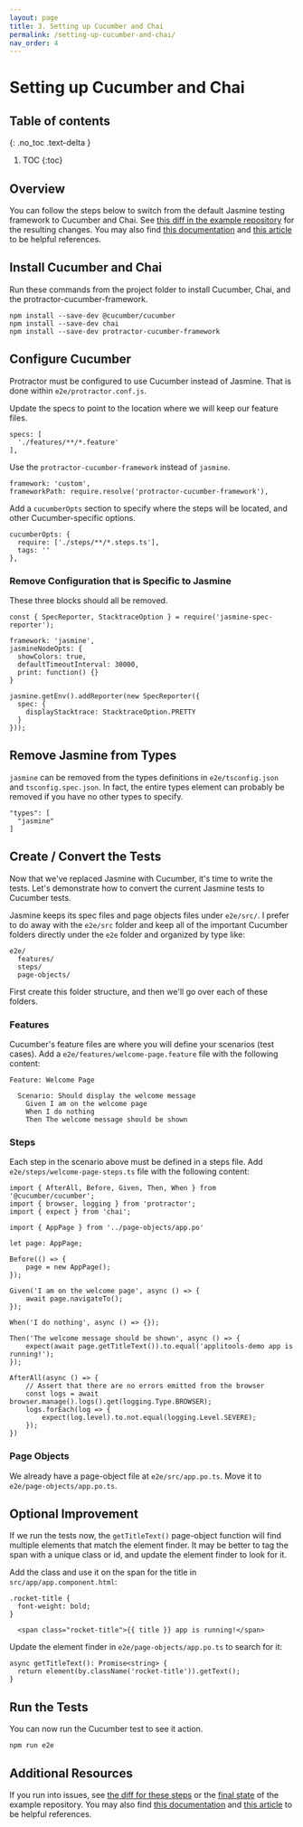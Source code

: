 ```yaml
---
layout: page
title: 3. Setting up Cucumber and Chai
permalink: /setting-up-cucumber-and-chai/
nav_order: 4
---
```


# Setting up Cucumber and Chai

## Table of contents
{: .no_toc .text-delta }

1. TOC
{:toc}

## Overview

You can follow the steps below to switch from the default Jasmine testing framework to Cucumber and Chai. See [this diff in the example repository](https://github.com/vertigon451/applitools-demo/compare/0fb884f...e3fb471) for the resulting changes. You may also find [this documentation](https://www.npmjs.com/package/protractor-cucumber-framework) and [this article](https://www.amadousall.com/angular-e2e-with-cucumber/) to be helpful references.

## Install Cucumber and Chai
Run these commands from the project folder to install Cucumber, Chai, and the protractor-cucumber-framework.

```
npm install --save-dev @cucumber/cucumber
npm install --save-dev chai
npm install --save-dev protractor-cucumber-framework
```

## Configure Cucumber
Protractor must be configured to use Cucumber instead of Jasmine. That is done within `e2e/protractor.conf.js`.

Update the specs to point to the location where we will keep our feature files.

```
specs: [
  './features/**/*.feature'
],
```

Use the `protractor-cucumber-framework` instead of `jasmine`.

```
framework: 'custom',
frameworkPath: require.resolve('protractor-cucumber-framework'),
```

Add a `cucumberOpts` section to specify where the steps will be located, and other Cucumber-specific options.

```
cucumberOpts: {
  require: ['./steps/**/*.steps.ts'],
  tags: ''
},
```

### Remove Configuration that is Specific to Jasmine

These three blocks should all be removed.

```
const { SpecReporter, StacktraceOption } = require('jasmine-spec-reporter');
```

```
framework: 'jasmine',
jasmineNodeOpts: {
  showColors: true,
  defaultTimeoutInterval: 30000,
  print: function() {}
}
```

```
jasmine.getEnv().addReporter(new SpecReporter({
  spec: {
    displayStacktrace: StacktraceOption.PRETTY
  }
}));
```

## Remove Jasmine from Types

`jasmine` can be removed from the types definitions in `e2e/tsconfig.json` and `tsconfig.spec.json`. In fact, the entire types element can probably be removed if you have no other types to specify.

```
"types": [
  "jasmine"
]
```
## Create / Convert the Tests

Now that we've replaced Jasmine with Cucumber, it's time to write the tests. Let's demonstrate how to convert the current Jasmine tests to Cucumber tests.

Jasmine keeps its spec files and page objects files under `e2e/src/`. I prefer to do away with the `e2e/src` folder and keep all of the important Cucumber folders directly under the `e2e` folder and organized by type like:

```
e2e/
  features/
  steps/
  page-objects/
``` 

First create this folder structure, and then we'll go over each of these folders.

### Features

Cucumber's feature files are where you will define your scenarios (test cases). Add a `e2e/features/welcome-page.feature` file with the following content:

```
Feature: Welcome Page

  Scenario: Should display the welcome message
    Given I am on the welcome page
    When I do nothing
    Then The welcome message should be shown
```

### Steps

Each step in the scenario above must be defined in a steps file. Add `e2e/steps/welcome-page-steps.ts` file with the following content:

```
import { AfterAll, Before, Given, Then, When } from '@cucumber/cucumber';
import { browser, logging } from 'protractor';
import { expect } from 'chai';

import { AppPage } from '../page-objects/app.po'

let page: AppPage;

Before(() => {
    page = new AppPage();
});

Given('I am on the welcome page', async () => {
    await page.navigateTo();
});

When('I do nothing', async () => {});

Then('The welcome message should be shown', async () => {
    expect(await page.getTitleText()).to.equal('applitools-demo app is running!');
});

AfterAll(async () => {
    // Assert that there are no errors emitted from the browser
    const logs = await browser.manage().logs().get(logging.Type.BROWSER);
    logs.forEach(log => {
        expect(log.level).to.not.equal(logging.Level.SEVERE);
    });
})
```
### Page Objects

We already have a page-object file at `e2e/src/app.po.ts`. Move it to `e2e/page-objects/app.po.ts`.

## Optional Improvement

If we run the tests now, the `getTitleText()` page-object function will find multiple elements that match the element finder. It may be better to tag the span with a unique class or id, and update the element finder to look for it.

Add the class and use it on the span for the title in `src/app/app.component.html`:

```
.rocket-title {
  font-weight: bold;
}
```

```
  <span class="rocket-title">{{ title }} app is running!</span>
```

Update the element finder in `e2e/page-objects/app.po.ts` to search for it:

```
async getTitleText(): Promise<string> {
  return element(by.className('rocket-title')).getText();
}
```

## Run the Tests
You can now run the Cucumber test to see it action.

`npm run e2e`

## Additional Resources

If you run into issues, see [the diff for these steps](https://github.com/vertigon451/applitools-demo/compare/0fb884f...e3fb471) or the [final state](https://github.com/vertigon451/applitools-demo) of the example repository. You may also find [this documentation](https://www.npmjs.com/package/protractor-cucumber-framework) and [this article](https://www.amadousall.com/angular-e2e-with-cucumber/) to be helpful references.
